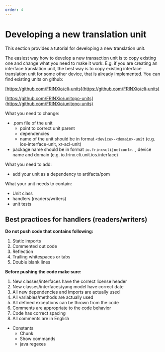 ```yaml
---
order: 4
---
```


# Developing a new translation unit

This section provides a tutorial for developing a new translation unit.

The easiest way how to develop a new transaction unit is to copy
existing one and change what you need to make it work. E.g. if you are
creating an interface translation unit, the best way is to copy existing
interface translation unit for some other device, that is already
implemented. You can find existing units on github:

[https://github.com/FRINXio/cli-units](https://github.com/FRINXio/cli-units)

[https://github.com/FRINXio/unitopo-units](https://github.com/FRINXio/unitopo-units)

What you need to change:

- .pom file of the unit
    - point to correct unit parent
    - dependencies
    - name of the unit should be in format `<device>-<domain>-unit`
        (e.g. ios-interface-unit, xr-acl-unit)
- package name should be in format `io.frinx<cli|netconf>.` , device
    name and domain (e.g. io.frinx.cli.unit.ios.interface)

What you need to add:

- add your unit as a dependency to artifacts/pom

What your unit needs to contain:

- Unit class
- handlers (readers/writers)
- unit tests

## Best practices for handlers (readers/writers)

**Do not push code that contains following:**

1.  Static imports
2.  Commented out code
3.  Reflection
4.  Trailing whitespaces or tabs
5.  Double blank lines

**Before pushing the code make sure:**

1.  New classes/interfaces have the correct license header
2.  New classes/interfaces/yang model have correct date
3.  All new dependencies and imports are actually used
4.  All variables/methods are actually used
5.  All defined exceptions can be thrown from the code
6.  Comments are appropriate to the code behavior
7.  Code has correct spacing
8.  All comments are in English

- Constants
    - Chunk
    - Show commands
    - java regexes
